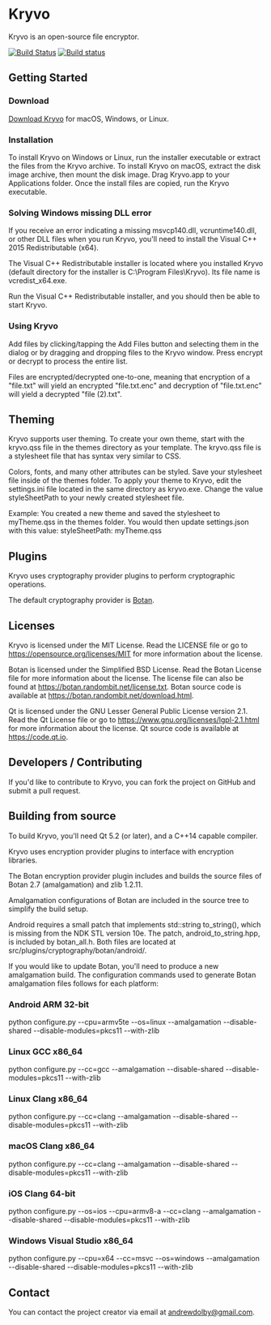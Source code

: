 # Kryvo

Kryvo is an open-source file encryptor.

[![Build Status](https://travis-ci.org/adolby/Kryvo.svg?branch=master)](https://travis-ci.org/adolby/Kryvo) [![Build status](https://ci.appveyor.com/api/projects/status/tefc4ijnl7el4tko/branch/master?svg=true)](https://ci.appveyor.com/project/adolby/kryvo/branch/master)

## Getting Started

### Download
[Download Kryvo](https://github.com/adolby/Kryvo/releases) for macOS, Windows, or Linux.

### Installation
To install Kryvo on Windows or Linux, run the installer executable or extract the files from the Kryvo archive. To install Kryvo on macOS, extract the disk image archive, then mount the disk image. Drag Kryvo.app to your Applications folder. Once the install files are copied, run the Kryvo executable.

### Solving Windows missing DLL error
If you receive an error indicating a missing msvcp140.dll, vcruntime140.dll, or other DLL files when you run Kryvo, you'll need to install the Visual C++ 2015 Redistributable (x64).

The Visual C++ Redistributable installer is located where you installed Kryvo (default directory for the installer is C:\Program Files\Kryvo\). Its file name is vcredist_x64.exe.

Run the Visual C++ Redistributable installer, and you should then be able to start Kryvo.

### Using Kryvo
Add files by clicking/tapping the Add Files button and selecting them in the dialog or by dragging and dropping files to the Kryvo window. Press encrypt or decrypt to process the entire list.

Files are encrypted/decrypted one-to-one, meaning that encryption of a "file.txt" will yield an encrypted "file.txt.enc" and decryption of "file.txt.enc" will yield a decrypted "file (2).txt".

## Theming

Kryvo supports user theming. To create your own theme, start with the kryvo.qss file in the themes directory as your template. The kryvo.qss file is a stylesheet file that has syntax very similar to CSS.

Colors, fonts, and many other attributes can be styled. Save your stylesheet file inside of the themes folder. To apply your theme to Kryvo, edit the settings.ini file located in the same directory as kryvo.exe. Change the value styleSheetPath to your newly created stylesheet file.

Example: You created a new theme and saved the stylesheet to myTheme.qss in the themes folder. You would then update settings.json with this value: styleSheetPath: myTheme.qss

## Plugins

Kryvo uses cryptography provider plugins to perform cryptographic operations.

The default cryptography provider is [Botan](https://botan.randombit.net/).

## Licenses

Kryvo is licensed under the MIT License. Read the LICENSE file or go to https://opensource.org/licenses/MIT for more information about the license.

Botan is licensed under the Simplified BSD License. Read the Botan License file for more information about the license. The license file can also be found at https://botan.randombit.net/license.txt.
Botan source code is available at https://botan.randombit.net/download.html.

Qt is licensed under the GNU Lesser General Public License version 2.1. Read the Qt License file or go to https://www.gnu.org/licenses/lgpl-2.1.html for more information about the license.
Qt source code is available at https://code.qt.io.

## Developers / Contributing

If you'd like to contribute to Kryvo, you can fork the project on GitHub and submit a pull request.

## Building from source
To build Kryvo, you'll need Qt 5.2 (or later), and a C++14 capable compiler.

Kryvo uses encryption provider plugins to interface with encryption libraries.

The Botan encryption provider plugin includes and builds the source files of Botan 2.7 (amalgamation) and zlib 1.2.11.

Amalgamation configurations of Botan are included in the source tree to simplify the build setup.

Android requires a small patch that implements std::string to_string(), which is missing from the NDK STL version 10e. The patch, android_to_string.hpp, is included by botan_all.h. Both files are located at src/plugins/cryptography/botan/android/.

If you would like to update Botan, you'll need to produce a new amalgamation build. The configuration commands used to generate Botan amalgamation files follows for each platform:

### Android ARM 32-bit
python configure.py --cpu=armv5te --os=linux --amalgamation --disable-shared --disable-modules=pkcs11 --with-zlib

### Linux GCC x86_64
python configure.py --cc=gcc --amalgamation --disable-shared --disable-modules=pkcs11 --with-zlib

### Linux Clang x86_64
python configure.py --cc=clang --amalgamation --disable-shared --disable-modules=pkcs11 --with-zlib

### macOS Clang x86_64
python configure.py --cc=clang --amalgamation --disable-shared --disable-modules=pkcs11 --with-zlib

### iOS Clang 64-bit
python configure.py --os=ios --cpu=armv8-a --cc=clang --amalgamation --disable-shared --disable-modules=pkcs11 --with-zlib

### Windows Visual Studio x86_64
python configure.py --cpu=x64 --cc=msvc --os=windows --amalgamation --disable-shared --disable-modules=pkcs11 --with-zlib

## Contact

You can contact the project creator via email at andrewdolby@gmail.com.
